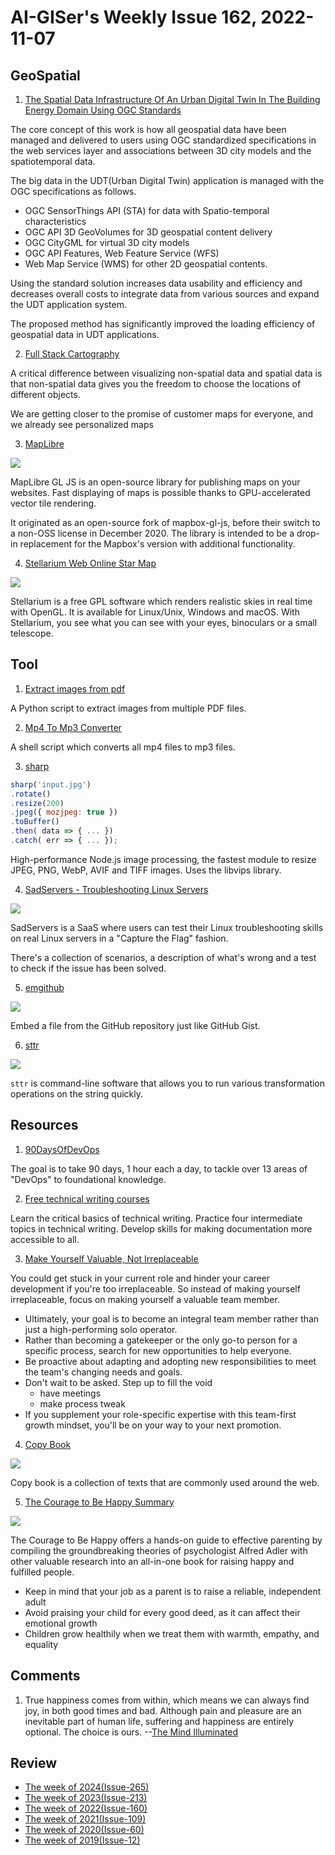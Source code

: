 # AI-GISer's Weekly Issue 162, 2022-11-07

## GeoSpatial

1. [The Spatial Data Infrastructure Of An Urban Digital Twin In The Building Energy Domain Using OGC Standards](https://www.researchgate.net/profile/Rushikesh-Padsala/publication/364457407_The_Spatial_Data_Infrastructure_of_an_Urban_Digital_Twin_in_the_Building_Energy_Domain_Using_OGC_Standards/links/63518b2f12cbac6a3eddce82/The-Spatial-Data-Infrastructure-of-an-Urban-Digital-Twin-in-the-Building-Energy-Domain-Using-OGC-Standards.pdf)

The core concept of this work is how all geospatial data have been managed and delivered to users using OGC standardized specifications in the web services layer and associations between 3D city models and the spatiotemporal data.

The big data in the UDT(Urban Digital Twin) application is managed with the OGC specifications as follows.

- OGC SensorThings API (STA) for data with Spatio-temporal characteristics
- OGC API 3D GeoVolumes for 3D geospatial content delivery
- OGC CityGML for virtual 3D city models
- OGC API Features, Web Feature Service (WFS)
- Web Map Service (WMS) for other 2D geospatial contents.

Using the standard solution increases data usability and efficiency and decreases overall costs to integrate data from various sources and expand the UDT application system.

The proposed method has significantly improved the loading efficiency of geospatial data in UDT applications.

2. [Full Stack Cartography](https://mapscaping.com/podcast/full-stack-cartography/)

A critical difference between visualizing non-spatial data and spatial data is that non-spatial data gives you the freedom to choose the locations of different objects.

We are getting closer to the promise of customer maps for everyone, and we already see personalized maps

3. [MapLibre](https://github.com/maplibre/maplibre-gl-js)

![](https://camo.githubusercontent.com/775ba576cd4688202828910f19af564d686b5ad4dcab1f9bc9a16edec49a2dbf/68747470733a2f2f6d61706c696272652e6f72672f6d61706c696272652d676c2d6a732d646f63732f6173736574732f616e696d6174652d696d616765732d3830302d34393733353836313164626530343766333030666165623934363561616435662e706e67)

MapLibre GL JS is an open-source library for publishing maps on your websites. Fast displaying of maps is possible thanks to GPU-accelerated vector tile rendering.

It originated as an open-source fork of mapbox-gl-js, before their switch to a non-OSS license in December 2020. The library is intended to be a drop-in replacement for the Mapbox's version with additional functionality.

4. [Stellarium Web Online Star Map](https://links.bestxtools.com/github.com/Stellarium/stellarium)

![](https://assets.bestxtools.com/s1/main/images/2022-11-03-11-26-03.png)

Stellarium is a free GPL software which renders realistic skies in real time with OpenGL. It is available for Linux/Unix, Windows and macOS. With Stellarium, you see what you can see with your eyes, binoculars or a small telescope.

## Tool

1. [Extract images from pdf](https://github.com/lkcozy/lkcozy/tree/master/scripts/extract_images_from_pdf)

A Python script to extract images from multiple PDF files.

2. [Mp4 To Mp3 Converter](https://github.com/lkcozy/lkcozy/blob/master/scripts/mp4_to_mp3_converter.sh)

A shell script which converts all mp4 files to mp3 files.

3. [sharp](https://github.com/lovell/sharp)

```js
sharp('input.jpg')
.rotate()
.resize(200)
.jpeg({ mozjpeg: true })
.toBuffer()
.then( data => { ... })
.catch( err => { ... });

```

High-performance Node.js image processing, the fastest module to resize JPEG, PNG, WebP, AVIF and TIFF images. Uses the libvips library.

4. [SadServers - Troubleshooting Linux Servers](https://sadservers.com/)

![](https://assets.bestxtools.com/s1/main/images/2022-11-03-11-01-01.png)

SadServers is a SaaS where users can test their Linux troubleshooting skills on real Linux servers in a "Capture the Flag" fashion.

There's a collection of scenarios, a description of what's wrong and a test to check if the issue has been solved.

5. [emgithub](https://github.com/yusanshi/emgithub)

![](https://user-images.githubusercontent.com/36265606/185886623-f5f5685d-1e99-43c8-8de2-085dd6954dd7.gif)

Embed a file from the GitHub repository just like GitHub Gist.

6. [sttr](https://github.com/abhimanyu003/sttr)

![](https://github.com/abhimanyu003/sttr/raw/main/media/demo.gif)

`sttr` is command-line software that allows you to run various transformation operations on the string quickly.

## Resources

1. [90DaysOfDevOps](https://github.com/MichaelCade/90DaysOfDevOps)

The goal is to take 90 days, 1 hour each a day, to tackle over 13 areas of "DevOps" to foundational knowledge.

2. [Free technical writing courses](https://developers.google.com/tech-writing/announcements)

Learn the critical basics of technical writing. Practice four intermediate topics in technical writing. Develop skills for making documentation more accessible to all.

3. [Make Yourself Valuable, Not Irreplaceable](https://hbr.org/2022/09/should-you-really-be-indispensable-at-work)

You could get stuck in your current role and hinder your career development if you're too irreplaceable. So instead of making yourself irreplaceable, focus on making yourself a valuable team member.

- Ultimately, your goal is to become an integral team member rather than just a high-performing solo operator.
- Rather than becoming a gatekeeper or the only go-to person for a specific process, search for new opportunities to help everyone.
- Be proactive about adapting and adopting new responsibilities to meet the team's changing needs and goals.
- Don't wait to be asked. Step up to fill the void
  - have meetings
  - make process tweak
- If you supplement your role-specific expertise with this team-first growth mindset, you'll be on your way to your next promotion.

4. [Copy Book](https://copybook.me/)

![](https://assets.bestxtools.com/s1/main/images/2022-11-02-22-26-01.png)

Copy book is a collection of texts that are commonly used around the web.

5. [The Courage to Be Happy Summary](https://fourminutebooks.com/the-courage-to-be-happy-summary/)

![](https://fourminutebooks.com/wp-content/uploads/2022/11/the-courage-to-be-happy-summary-768x384.jpg)

The Courage to Be Happy offers a hands-on guide to effective parenting by compiling the groundbreaking theories of psychologist Alfred Adler with other valuable research into an all-in-one book for raising happy and fulfilled people.

- Keep in mind that your job as a parent is to raise a reliable, independent adult
- Avoid praising your child for every good deed, as it can affect their emotional growth
- Children grow healthily when we treat them with warmth, empathy, and equality

## Comments

1. True happiness comes from within, which means we can always find joy, in both good times and bad. Although pain and pleasure are an inevitable part of human life, suffering and happiness are entirely optional. The choice is ours.
   --[The Mind Illuminated](https://fourminutebooks.com/the-mind-illuminated-summary/)

## Review

- [The week of 2024(Issue-265)](../2024/issue-265.md)
- [The week of 2023(Issue-213)](../2023/issue-213.md)
- [The week of 2022(Issue-160)](../2022/issue-160.md)
- [The week of 2021(Issue-109)](../2021/issue-109.md)
- [The week of 2020(Issue-60)](../2020/issue-60.md)
- [The week of 2019(Issue-12)](../2019/issue-12.md)
